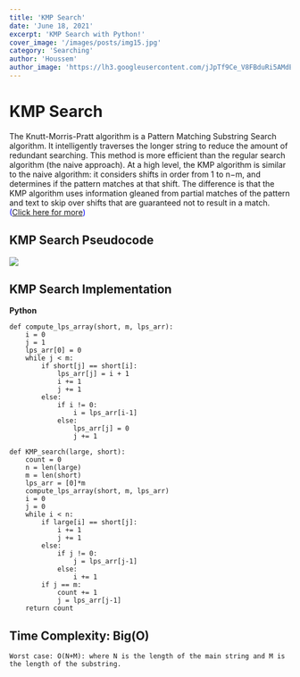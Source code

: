 ```yaml
---
title: 'KMP Search'
date: 'June 18, 2021'
excerpt: 'KMP Search with Python!'
cover_image: '/images/posts/img15.jpg'
category: 'Searching'
author: 'Houssem'
author_image: 'https://lh3.googleusercontent.com/jJpTf9Ce_V8FBduRi5AMdEQI9yr6RYUwSzR9cBTESYd4Nswd2DYM_lv0h_U7qVruLQWxAKwTVSbiaPU3fhtnZBVyLoqhc_VvXUVX3htm2THJaxYa4i6bhzA7MQJ7VgHvWoOs-Ne7Dau3EfYZ-EGT_vney6OyteVgspESDmw4t--6cXOAEFqCr9xPhuf70T-2etA3HXP9y3FldpgUqZL3GB8q00vgYP9eQmxBRICmOkxzD6CSouVT9Ew3z_c9KIh0QhHruw9CqRjXKaX_OXFky5QKacEJKg5bMSmFS0RAmFAfCjjaX-Tnzxt-dDYmSY9M7IN-x_aevOZXSGqfFLPBLI4371iz0ssW0DAfIY6iBgKGxSOjddABIR6IxzxrXfIxkx8cgPTIhuV8JUYAWT-Jpg72k7FrLDP8-ysvVV3l4rwo9nXxwka8BrmDJIerR8lKNlxvuHdAhAyaPeGybyvCwpjojJqS_duzVAiUhU8vwsfm6n5aiu3gEgAUUmzCeOhmD_JiKd_4vyiTTWM0z-5gIy_m84mml6MVIQNdTwrxEwoAc-i_EDx2Ewk9s3tESUtRlCSstJuC5EtL6EZCUOV4OnliKKX8r5H4ZRAIUYrJwcH7zFevlKQPi4M1kd0lo8NrYeLZhBkkB5kU1X6LvfI5GROKNESgiF2Lrs8DI7rVmwlltgf14BUxNIig_oj79TP7yLbnRQOBvRkOWO8o7rU6oL8=s746-no?authuser=0'
---
```


<!-- Markdow generator - https://jaspervdj.be/lorem-markdownum/ -->
# KMP Search

The Knutt-Morris-Pratt algorithm is a Pattern Matching Substring Search algorithm. It intelligently traverses the longer string to reduce the amount of redundant searching. This method is more efficient than the regular search algorithm (the naive approach). At a high level, the KMP algorithm is similar to the naive algorithm: it considers shifts in order from 1 to n−m, and determines if the pattern matches at that shift. The difference is that the KMP algorithm uses information gleaned from partial matches of the pattern and text to skip over shifts that are guaranteed not to result in a match. <span style="color:blue">([Click here for more](https://www.cs.ubc.ca/~hoos/cpsc445/Handouts/kmp.pdf))</span>


## KMP Search Pseudocode

   ![](https://lh3.googleusercontent.com/tL9q6eu61GnlhTqLVXNtqTL7rKVu9-FDrI6KyA365Af2nHaL8VqCE7_bk_tQDtJIPwpKvXVo8wBthv3f6Fhuqv2Saaql1fMRjz2uxoVLrBTewK8oluAeqHZ90CYIvKufzQwIU-MTxF9Sj1zMyln6bMb0Ff54MWz1oXhkyXd2wKJblhqmCZirwrxBQCKOkrodcuYhoLTOiUSOl87TBBLBbcg488dM1so4iggB8UxpZ1gbs2U0n_pfI6QTfGAY5TGj4jkN00a86QAMV_Q_W8B9L6mYC7mFMIpXU9v4AoUDCaJBfdFJ-McPfVNuwzQ8_NFgWLR9N0QIO25UwAkqjZ1aLXKdljobKHanT_aAqZL_Oz5Sskq0zhgHjeTjPOQONgzqxIaJtlEJmAaBF08zOL4WZX_gq3mUDNjfWCCgb7G_Cu2_qFsA8_MwneyVcREWlLeNTKj_qtEaiVrMU7lmsFjCljxF0pjhanae-YjmLtaCwEPqhKRgbQj14lEnoIDCej3E-tO5LBoGY2SQAevuoAhKsuG7ZQMX9w-LsXNpDpefmMbSZZ_XFWAUHzt6O8mAfh1BKEZBZHu6VdX4TKRYgYFWIRMEq8vGAwsVcvP_SRPMylZsQ8b4jmkVw9s7ForAeKRCajJQ8TgzRAnr4PQtE76oZkPUWDdF6r2cWLd88uFDtNz9Phkocm6rYjNR3cEN2UXcWX4TFLSE7PBUQuYvXY11DI8=w881-h751-no?authuser=0)


## KMP Search Implementation

**Python**

```python:
def compute_lps_array(short, m, lps_arr):
    i = 0
    j = 1
    lps_arr[0] = 0
    while j < m:
        if short[j] == short[i]:
            lps_arr[j] = i + 1
            i += 1
            j += 1
        else:
            if i != 0:
                i = lps_arr[i-1]
            else:
                lps_arr[j] = 0
                j += 1

def KMP_search(large, short):
    count = 0
    n = len(large)
    m = len(short)
    lps_arr = [0]*m
    compute_lps_array(short, m, lps_arr)
    i = 0
    j = 0
    while i < n:
        if large[i] == short[j]:
            i += 1
            j += 1
        else:
            if j != 0:
                j = lps_arr[j-1]
            else:
                i += 1
        if j == m:
            count += 1
            j = lps_arr[j-1]
    return count

```

## Time Complexity:  Big(O)
    Worst case: O(N+M): where N is the length of the main string and M is the length of the substring. 



